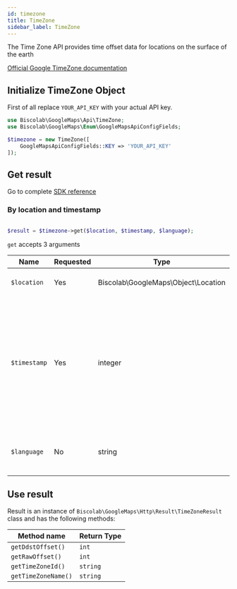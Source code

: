 ```yaml
---
id: timezone
title: TimeZone
sidebar_label: TimeZone
---
```


The Time Zone API provides time offset data for locations on the surface of the earth

<a href="https://developers.google.com/maps/documentation/timezone/start" target="_blank">Official Google TimeZone documentation</a>

## Initialize TimeZone Object

First of all replace `YOUR_API_KEY` with your actual API key.

```php
use Biscolab\GoogleMaps\Api\TimeZone;
use Biscolab\GoogleMaps\Enum\GoogleMapsApiConfigFields;

$timezone = new TimeZone([
	GoogleMapsApiConfigFields::KEY => 'YOUR_API_KEY'
]);

```

## Get result

Go to complete <a href="https://biscolab.com/google-maps-php-reference/Biscolab/GoogleMaps/Api/TimeZone.html" target="_blank">SDK reference</a>

### By location and timestamp

```php

$result = $timezone->get($location, $timestamp, $language);

```

`get` accepts 3 arguments

| Name         | Requested | Type                                | Description                                                                                                                                       |     |
| ------------ | --------- | ----------------------------------- | ------------------------------------------------------------------------------------------------------------------------------------------------- | --- |
| `$location`  | Yes       | Biscolab\GoogleMaps\Object\Location | Represents the location to look up                                                                                                                |
| `$timestamp` | Yes       | integer                             | The Time Zone API uses the `$timestamp` to determine whether or not Daylight Savings should be applied, based on the time zone of the `$location` |
| `$language`  | No        | string                              | The language in which to return results                                                                                                           |

## Use result

Result is an instance of `Biscolab\GoogleMaps\Http\Result\TimeZoneResult` class and has the following methods:

| Method name         | Return Type |
| ------------------- | ----------- |
| `getDdstOffset()`   | `int`       |
| `getRawOffset()`    | `int`       |
| `getTimeZoneId()`   | `string`    |
| `getTimeZoneName()` | `string`    |

